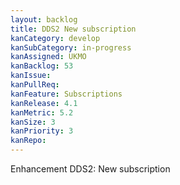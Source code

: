 ```yaml
---
layout: backlog
title: DDS2 New subscription
kanCategory: develop
kanSubCategory: in-progress
kanAssigned: UKMO
kanBacklog: 53
kanIssue:
kanPullReq:
kanFeature: Subscriptions
kanRelease: 4.1
kanMetric: 5.2
kanSize: 3
kanPriority: 3
kanRepo: 
---
```

Enhancement DDS2: New subscription
